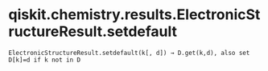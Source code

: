 # qiskit.chemistry.results.ElectronicStructureResult.setdefault

`ElectronicStructureResult.setdefault(k[, d]) → D.get(k,d), also set D[k]=d if k not in D`
